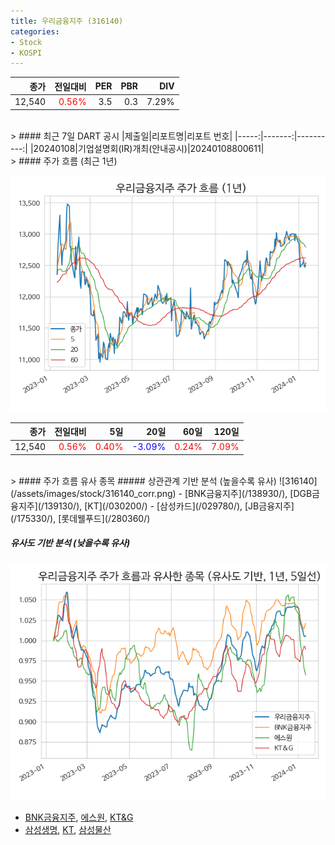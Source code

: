 ```yaml
---
title: 우리금융지주 (316140)
categories:
- Stock
- KOSPI
---
```


|종가|전일대비|PER|PBR|DIV|
|---:|-------:|--:|--:|--:|
|12,540|<span style="color: red">0.56%</span>|3.5|0.3|7.29%|

<!-- more -->

<br>
> #### 최근 7일 DART 공시
|제출일|리포트명|리포트 번호|
|-----:|-------:|----------:|
|20240108|기업설명회(IR)개최(안내공시)|20240108800611|

<br>
> #### 주가 흐름 (최근 1년)

![316140](/assets/images/stock/316140.png)

|종가|전일대비|5일|20일|60일|120일|
|---:|-------:|--:|---:|---:|----:|
|12,540|<span style="color: red">0.56%</span>|<span style="color: red">0.40%</span>|<span style="color: blue">-3.09%</span>|<span style="color: red">0.24%</span>|<span style="color: red">7.09%</span>|

<br>
> #### 주가 흐름 유사 종목
##### 상관관계 기반 분석 (높을수록 유사)
![316140](/assets/images/stock/316140_corr.png)
- [BNK금융지주](/138930/), [DGB금융지주](/139130/), [KT](/030200/)
- [삼성카드](/029780/), [JB금융지주](/175330/), [롯데웰푸드](/280360/)

##### 유사도 기반 분석 (낮을수록 유사)	
![316140](/assets/images/stock/316140_sim.png)
- [BNK금융지주](/138930/), [에스원](/012750/), [KT&G](/033780/)
- [삼성생명](/032830/), [KT](/030200/), [삼성물산](/028260/)